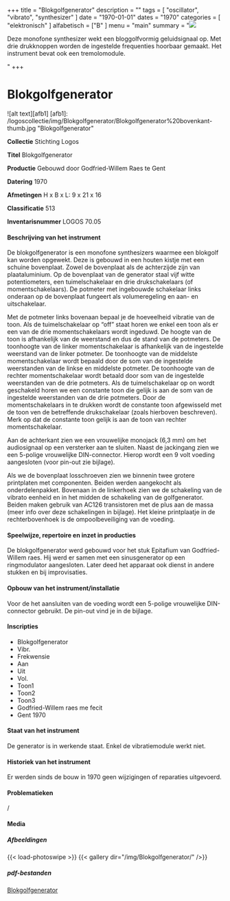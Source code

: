 ﻿+++
title = "Blokgolfgenerator"
description = ""
tags = [ "oscillator", "vibrato", "synthesizer"
]
date = "1970-01-01"
dates = "1970"
categories = [ "elektronisch"
]
alfabetisch = ["B"
]
menu = "main"
summary = "<a href='/logoscollectie/1970/blokgolfgenerator'><img src='/logoscollectie/img/Blokgolfgenerator/Blokgolfgenerator%20bovenkant-thumb.jpg'></a><p>Deze monofone synthesizer wekt een bloggolfvormig geluidsignaal op. Met drie drukknoppen worden de ingestelde frequenties hoorbaar gemaakt. Het instrument bevat ook een tremolomodule.</p>"
+++

# Blokgolfgenerator

![alt text][afb1]
[afb1]: /logoscollectie/img/Blokgolfgenerator/Blokgolfgenerator%20bovenkant-thumb.jpg "Blokgolfgenerator"


**Collectie**
Stichting Logos

**Titel**
Blokgolfgenerator

**Productie**
Gebouwd door Godfried-Willem Raes te Gent

**Datering**
1970

**Afmetingen**
H x B x L: 9 x 21 x 16

**Classificatie**
513

**Inventarisnummer**
LOGOS 70.05

#### Beschrijving van het instrument
De blokgolfgenerator is een monofone synthesizers waarmee een blokgolf kan worden opgewekt. Deze is gebouwd in een houten kistje met een schuine bovenplaat. Zowel de bovenplaat als de achterzijde zijn van plaataluminium. Op de bovenplaat van de generator staal vijf witte potentiometers, een tuimelschakelaar en drie drukschakelaars (of momentschakelaars). De potmeter met ingebouwde schakelaar links onderaan op de bovenplaat fungeert als volumeregeling en aan- en uitschakelaar.

Met de potmeter links bovenaan bepaal je de hoeveelheid vibratie van de toon. Als de tuimelschakelaar op “off” staat horen we enkel een toon als er een van de drie momentschakelaars wordt ingeduwd. De hoogte van de toon is afhankelijk van de weerstand en dus de stand van de potmeters. De toonhoogte van de linker momentschakelaar is afhankelijk van de ingestelde weerstand van de linker potmeter. De toonhoogte van de middelste momentschakelaar wordt bepaald door de som van de ingestelde weerstanden van de linkse en middelste potmeter. De toonhoogte van de rechter momentschakelaar wordt betaald door som van de ingestelde weerstanden van de drie potmeters. Als de tuimelschakelaar op on wordt geschakeld horen we een constante toon die gelijk is aan de som van de ingestelde weerstanden van de drie potmeters. Door de momentschakelaars in te drukken wordt de constante toon afgewisseld met de toon ven de betreffende drukschakelaar (zoals hierboven beschreven). Merk op dat de constante toon gelijk is aan de toon van rechter momentschakelaar.

Aan de achterkant zien we een vrouwelijke monojack (6,3 mm) om het audiosignaal op een versterker aan te sluiten. Naast de jackingang zien we een 5-polige vrouwelijke DIN-connector. Hierop wordt een 9 volt voeding aangesloten (voor pin-out zie bijlage). 

Als we de bovenplaat losschroeven zien we binnenin twee grotere printplaten met componenten. Beiden werden aangekocht als onderdelenpakket. Bovenaan in de linkerhoek zien we de schakeling van de vibrato eenheid en in het midden de schakeling van de golfgenerator. Beiden maken gebruik van AC126 transistoren met de plus aan de massa (meer info over deze schakelingen in bijlage). Het kleine printplaatje in de rechterbovenhoek is de ompoolbeveiliging van de voeding.   

#### Speelwijze, repertoire en inzet in producties
De blokgolfgenerator werd gebouwd voor het stuk Epitafium van Godfried-Willem raes. Hij werd er samen met een sinusgenerator op een  ringmodulator aangesloten. Later deed het apparaat ook dienst in andere stukken en bij improvisaties. 

#### Opbouw van het instrument/installatie
Voor de het aansluiten van de voeding wordt een 5-polige vrouwelijke DIN-connector gebruikt. De pin-out vind je in de bijlage.

#### Inscripties
- Blokgolfgenerator
- Vibr.
- Frekwensie
- Aan
- Uit
- Vol.
- Toon1 
- Toon2
- Toon3
- Godfried-Willem raes me fecit
- Gent 1970


#### Staat van het instrument
De generator is in werkende staat. Enkel de vibratiemodule werkt niet. 

#### Historiek van het instrument
Er werden sinds de bouw in 1970 geen wijzigingen of reparaties uitgevoerd.

#### Problematieken
/ 
#### Media
##### Afbeeldingen
{{< load-photoswipe >}}
{{< gallery dir="/img/Blokgolfgenerator/" />}}

##### pdf-bestanden
[Blokgolfgenerator](/logoscollectie/pdf/Blokgolfgenerator/Blokgolfgenerator_scan.pdf)

